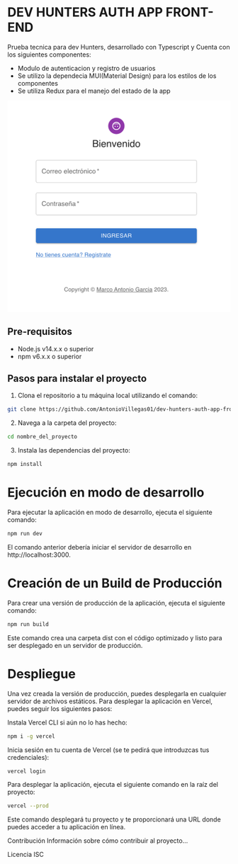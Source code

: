 # DEV HUNTERS AUTH APP FRONT-END

Prueba tecnica para dev Hunters, desarrollado con Typescript y  Cuenta con los siguientes componentes:
- Modulo de autenticacion y registro de usuarios 
- Se utilizo la dependecia MUI(Material Design) para los estilos de los componentes
- Se utiliza Redux para el manejo del estado de la app

![DEVHuntersTechTest.png](public%2Fassets%2FDEVHuntersTechTest.png)


## Pre-requisitos

- Node.js v14.x.x o superior
- npm v6.x.x o superior

## Pasos para instalar el proyecto

1. Clona el repositorio a tu máquina local utilizando el comando:

```bash
git clone https://github.com/AntonioVillegas01/dev-hunters-auth-app-front.git
```

2. Navega a la carpeta del proyecto:
```bash
cd nombre_del_proyecto
```

3. Instala las dependencias del proyecto:
```bash
npm install
```

# Ejecución en modo de desarrollo
Para ejecutar la aplicación en modo de desarrollo, ejecuta el siguiente comando:

```bash
npm run dev
```

El comando anterior debería iniciar el servidor de desarrollo en http://localhost:3000.

# Creación de un Build de Producción
Para crear una versión de producción de la aplicación, ejecuta el siguiente comando:

```bash
npm run build
```
Este comando crea una carpeta dist con el código optimizado y listo para ser desplegado en un servidor de producción.

# Despliegue
Una vez creada la versión de producción, puedes desplegarla en cualquier servidor de archivos estáticos. Para desplegar la aplicación en Vercel, puedes seguir los siguientes pasos:

Instala Vercel CLI si aún no lo has hecho:

```bash
npm i -g vercel
```

Inicia sesión en tu cuenta de Vercel (se te pedirá que introduzcas tus credenciales):
```bash
vercel login
```


Para desplegar la aplicación, ejecuta el siguiente comando en la raíz del proyecto:
```bash
vercel --prod
```

Este comando desplegará tu proyecto y te proporcionará una URL donde puedes acceder a tu aplicación en línea.

Contribución
Información sobre cómo contribuir al proyecto...

Licencia
ISC
